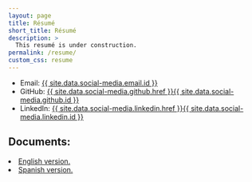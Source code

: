 ```yaml
---
layout: page
title: Résumé
short_title: Résumé
description: >
  This resumé is under construction.
permalink: /resume/
custom_css: resume
---
```

<!--- Email:  {% include email.html %}--->
- Email:  <a href="{{ site.data.social-media.email.href }}{{ site.data.social-media.email.id }}">{{ site.data.social-media.email.id }}</a>
- GitHub: <a href="{{ site.data.social-media.github.href }}{{ site.data.social-media.github.id }}">{{ site.data.social-media.github.href }}{{ site.data.social-media.github.id }}</a>
- LinkedIn: <a href="{{ site.data.social-media.linkedin.href }}{{ site.data.social-media.linkedin.id }}">{{ site.data.social-media.linkedin.href }}{{ site.data.social-media.linkedin.id }}</a>

## Documents:
<li class="inline-block">
  <a
    target="_blank"
    class="align-middle link-primary mr-2 mr-lg-0 ml-lg-2"
    href="/pdf/Sebastian_Duque_CV_eng_gen.pdf"
    >English version.</a>
</li>
<li class="inline-block">
    <a
    target="_blank"
    class="align-middle link-primary mr-2 mr-lg-0 ml-lg-2"
    href="/pdf/Sebastian_Duque_CV.pdf"
    >Spanish version.</a>
</li>

<!-- Lorem ipsum dolor sit amet.
[Get started now](#getting-started){: .btn .btn-primary .fs-5 .mb-4 .mb-md-0 .mr-2 } -->

<!---
## Objective
I'm seeking a career change to **software development** via an **entry-level or associate**-level position utilizing my demonstrated logical, analytical, and communication skills developed through over 15 years of experience in the fields of science, technology, and education.

Ideally, I'd also be able to incorporate my **scientific training** and **passion for education**, perhaps in the field of **educational technology** or **[LMS][wiki-LMS] curriculum development**.

## Profile
Lifelong hobbyist **programmer**. Advanced degree in **science** with several years of experience as a **researcher** and **educator**. Well-developed **problem solving**, **critical thinking**, **analytical**, and **communication** skills. Passionate about science education, with several years of **teaching**, **tutoring**, and **volunteering** experience. Strong technical background; adept with several **web development** technologies. Quick and eager **learner** with a keen **eye for detail**.


## Skills Summary
- Proven success in teaching, tutoring, and academic writing. Typically have received “excellent” or better student evaluations for courses taught.

- Several years’ experience working in chemical laboratories; proficient in conducting wet-chemistry experiments and syntheses, analytical testing, and other procedures; solid grasp of laboratory safety, chemical hygiene, and proper documentation

- Well-versed in several sub-disciplines of chemistry; experience teaching and developing learning materials for general, organic, and physical chemistry courses

- Adept in the use of ChemDraw, EndNote, Mathematica, and Microsoft Office software (Word, Excel, PowerPoint, Outlook, OneNote)

- Working knowledge of JavaScript, HTML, CSS, git, Jekyll, and various other technologies (Unix, SQL, PHP, Wordpress)


## Education
### Master of Science, Organic Chemistry, 2013–2016.   *[Duke University][Duke], Durham, NC*
- Concentration in physical organic and organometallic chemistry
- [National Science Foundation Graduate Research Fellow][NSF]
- Mentored by Professor [Ross A. Widenhoefer][widenhoefer]
- Thesis title: "A comparative review of computational methods as applied to gold(I) complexes and mechanisms" ([pdf][thesis])
- Graduate coursework in organic reactions, organometallic chemistry, physical organic chemistry, NMR, biomolecular interactions, and modeling complex materials.


### Bachelor of Science, Chemistry, 2008–2011.  *[University of South Carolina Aiken][USCA], Aiken, SC*
- Biology minor (courses in Biochemistry, Molecular Biology, Microbiology, Cancer Biology)
- Thesis title: "Continued Investigations into the [Solvatochromism][wiki-Solvato] of Methylene Violet".
- Scored above the 90th percentile nationally on American Chemical Society standardized exams for General, Organic, Analytical, Physical, and Inorganic Chemistry.
- Graduated *magna cum laude*

### Associate of Science, Computer Technology, 2001–2003.  *Aiken Technical College, Aiken, SC*



## Teaching Experience
### Organic Chemistry Instructor, 2016–2017.  *Duke University, Durham, NC*
I led four 1-hour organic chemistry discussion sessions per week (up to 25 students per session). These discussion sessions emphasized core concepts, problem solving, critical thinking, and effective study habits. Additionally, I led three 3-hour organic chemistry laboratory sections (up to 15 students each) per week; the emphasis here was on core concepts, critical thinking, laboratory skills, and chemical hygiene & safety.
- CHEM 201D – Organic Chemistry I Discussion
- CHEM 202L – Organic Chemistry II Lab

### Certified MCAT OChem Instructor, 2016–present.  *The Princeton Review, Chapel Hill, NC*
I teach organic chemistry review classes as part of an MCAT test-preparation course, with an emphasis on foundational concepts and efficient test-taking and studying practices. As of July 2017 I have taught this course 9 times; each course consists of four 3-hour sessions, with up to 30 students per class.

### Teaching Assistant, 2013–2014.  *Duke University, Durham, NC*
I led three 3-hour physical chemistry laboratory sections (up to 20 students each) per week, with an emphasis on physical chemistry concepts, critical thinking, scientific writing, and chemical hygeine / safety. Additionally, I was in charge of grading Mathematica homework assignments for around 30 students.
- CHEM 301 – Elements of Physical Chemistry
- CHEM 301L – Physical Chemistry Lab
- CHEM 310L – Physical Chemistry I Lab
- CHEM 311L – Physical Chemistry II Lab

### Chemistry Tutor, 2013–2014.  *Duke University, Durham, NC*
I worked one-on-one with students to correct and augment their understanding of general chemistry and organic chemistry concepts.
- CHEM 99 – Introduction to Chemistry
- CHEM 101 – Core Concepts in Chemistry
- CHEM 110 – Honors Chemistry
- CHEM 201 – Organic Chemistry I
- CHEM 202 – Organic Chemistry II

### Laboratory Assistant, 2009–2011.  *University of South Carolina Aiken, Aiken, SC*
I maintained an undergraduate organic chemistry teaching lab, including materials preparation and inventory management. My duties involved overseeing the safe handling, storage, and disposal of chemicals, and keeping the lab tidy and well-organized. I supervised up to 20 students at a time for three 3-hour laboratory class sessions per week, including training the students in the use of GC, FTIR, NMR, and UV-Vis instruments. I also trained two other lab assistants and revised the lab preparation manual.
- CHEM 331L/332L – Organic Chemistry Laboratory I/II

### Chemistry & Physics Tutor, 2009–2011.  *University of South Carolina Aiken, Aiken, SC*
I tutored general chemistry, organic chemistry, and physics students, both individually and in small group sessions.
- CHEM 101 – Introduction to Chemistry
- CHEM 105 – Chemistry in Society
- CHEM 111/112 – General Chemistry I/II
- CHEM 331/332 – Organic Chemistry I/II
- PHYS 101 – Introduction to Physical Science
- PHYS 201/202 – General Physics I/II
- PHYS 211/212 – Essentials of Physics I/II

### Tutor, 2001–2005.  *Aiken Technical College, Aiken, SC*
I assisted students in the subjects of computer science, math, and English.

## Research & Laboratory Experience
### NSF Graduate Research Fellow, 2014–2016.  *Duke University, Durham, NC*
As my graduate research, I investigated the mechanisms and proposed intermediates of gold-catalyzed reactions, and the various computational methods which have been applied to their study. My research was supported by a prestigious [National Science Foundation graduate research fellowship][NSF].

### Methods Technologist, 2012–2013.  *Henkel Electronic Materials, Salisbury, NC*
I coordinated the development and documentation of quality assurance testing methods in a specialty chemicals plant, with a goal of improving the efficiency and reproducibility of test methods and the clarity of written procedures.

### Senior Research Technician, 2011–2012.  *Henkel Electronic Materials, Salisbury, NC*
I assisted both the product/process support team and the research & development team in a specialty chemicals plant. In this role, I performed a variety of functions including small-scale syntheses, analytical testing, and [5S][wiki-5S]/[Lean][wiki-L6s] initiatives.

### Undergraduate Researcher, 2010–2011.  *University of South Carolina Aiken, Aiken, SC*
As my undergraduate research, I investigated the [solvatochromism][wiki-Solvato] of methylene violet in various solvents, quantified via UV-Vis spectroscopy. This research was supported by a competitive [USC Magellan Undergraduate Research Grant][Magellan] and led to one poster presentation and three oral presentations.

## Programming & Technology Experience
### Hobbyist Programmer / Web Developer, 2000–ongoing.
Learning JavaScript, HTML, and CSS via development of websites and small browser-based games.

### Computer Services Assistant, 2008–2010.  *University of South Carolina Aiken, Aiken, SC*
Assisted with installation and maintenance of campus computer equipment and software.

### Senior Technical Support Representative, 2005–2007.  *Knology, Augusta, GA*
Resolved customer Internet issues; occasionally handled escalated calls. Created and maintained database for management of sales accounts.

### Programming Intern, 2003.  *Aiken Technical College, Aiken, SC*
Led a team of fellow students in developing a syllabus- and course-management application, including technical documentation and end-user training.


## Outreach & Service
- Duke Chemistry “Science Under the Stars” volunteer, 2014–2015
- Henkel Employee Activities Committee Chair, 2012
- USC Aiken SEED (Science Education Enrichment Day) volunteer, 2009–2010

## Honors & Awards
- [National Science Foundation Graduate Research Fellowship, 2014–2016][NSF-me]
- Henkel Salisbury Employee of the Month, February 2012
- University of South Carolina Aiken Chemistry Senior of the Year, 2011
- USCA Research Day Gold Medal (oral presentation in the sciences), 2011
- [University of South Carolina Magellan Scholar Undergraduate Research Grant][Magellan], 2011
- University of South Carolina Aiken Physics Student of the Year, 2009

## Professional Affiliations
- American Chemical Society, member, 2009–present
- Women in Science and Engineering, member, 2014–present

## Presentations
**Moore, J. L.**, Fetterolf, M. L. “Solvatochromism of Methylene Violet”
- Oral presentation, University of South Carolina Aiken Research Day, 2011
- Poster presentation, University of South Carolina Research Day, 2011
- Oral presentation, South Carolina Academy of Sciences, 2011

## Certifications
- Certified MCAT Organic Chemistry Instructor, The Princeton Review, 2016


*[MCAT]: Medical College Admission Test
*[GC]: Gas chromatography
*[FTIR]: Fourier-transform Infrared spectroscopy
*[NMR]: Nuclear magnetic resonance spectroscopy
*[UV-Vis]: Ultraviolet-visible spectroscopy
*[USCA]: University of South Carolina Aiken
*[USC]: University of South Carolina


[NSF]: https://www.nsfgrfp.org/
[NSF-me]: https://www.fastlane.nsf.gov/grfp/AwardeeList.do?method=loadAwardeeListByName&lastName=Reel&awardYearNameSearch=A
[widenhoefer]: https://chem.duke.edu/faculty/ross-widenhoefer
[thesis]: https://dukespace.lib.duke.edu/dspace/bitstream/handle/10161/12343/Reel_duke_0066N_13479.pdf
[Duke]: https://chem.duke.edu/
[USCA]: http://www.usca.edu/chemistry/
[Magellan]: http://www.sc.edu/our/magellan.shtml
[wiki-LMS]: https://en.wikipedia.org/wiki/Learning_management_system
[wiki-Solvato]: https://en.wikipedia.org/wiki/Solvatochromism
[wiki-5S]: https://en.wikipedia.org/wiki/5S_(methodology)
[wiki-L6s]: https://en.wikipedia.org/wiki/Lean_Six_Sigma


--->
